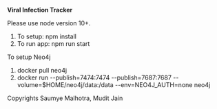**Viral Infection Tracker**

Please use node version 10+.

1. To setup: npm install
2. To run app: npm run start

To setup Neo4j

1. docker pull neo4j
2. docker run --publish=7474:7474 --publish=7687:7687 --volume=$HOME/neo4j/data:/data --env=NEO4J_AUTH=none neo4j

Copyrights Saumye Malhotra, Mudit Jain